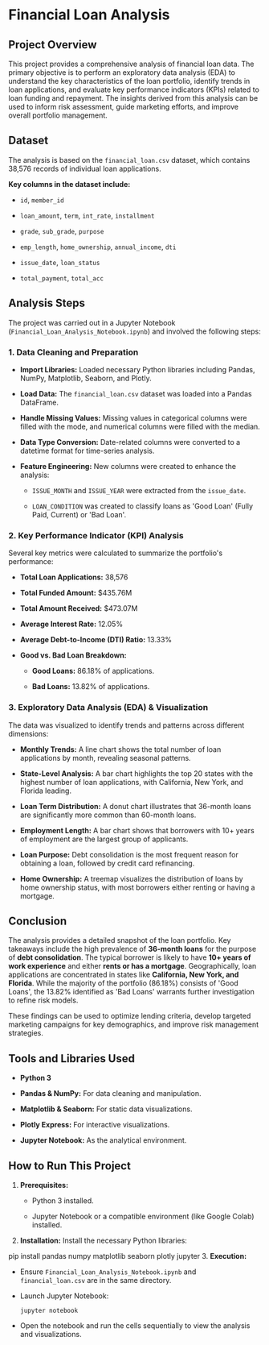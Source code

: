 # Financial Loan Analysis

## Project Overview

This project provides a comprehensive analysis of financial loan data. The primary objective is to perform an exploratory data analysis (EDA) to understand the key characteristics of the loan portfolio, identify trends in loan applications, and evaluate key performance indicators (KPIs) related to loan funding and repayment. The insights derived from this analysis can be used to inform risk assessment, guide marketing efforts, and improve overall portfolio management.

## Dataset

The analysis is based on the `financial_loan.csv` dataset, which contains 38,576 records of individual loan applications.

**Key columns in the dataset include:**

* `id`, `member_id`

* `loan_amount`, `term`, `int_rate`, `installment`

* `grade`, `sub_grade`, `purpose`

* `emp_length`, `home_ownership`, `annual_income`, `dti`

* `issue_date`, `loan_status`

* `total_payment`, `total_acc`

## Analysis Steps

The project was carried out in a Jupyter Notebook (`Financial_Loan_Analysis_Notebook.ipynb`) and involved the following steps:

### 1. Data Cleaning and Preparation

* **Import Libraries:** Loaded necessary Python libraries including Pandas, NumPy, Matplotlib, Seaborn, and Plotly.

* **Load Data:** The `financial_loan.csv` dataset was loaded into a Pandas DataFrame.

* **Handle Missing Values:** Missing values in categorical columns were filled with the mode, and numerical columns were filled with the median.

* **Data Type Conversion:** Date-related columns were converted to a datetime format for time-series analysis.

* **Feature Engineering:** New columns were created to enhance the analysis:

  * `ISSUE_MONTH` and `ISSUE_YEAR` were extracted from the `issue_date`.

  * `LOAN_CONDITION` was created to classify loans as 'Good Loan' (Fully Paid, Current) or 'Bad Loan'.

### 2. Key Performance Indicator (KPI) Analysis

Several key metrics were calculated to summarize the portfolio's performance:

* **Total Loan Applications:** 38,576

* **Total Funded Amount:** $435.76M

* **Total Amount Received:** $473.07M

* **Average Interest Rate:** 12.05%

* **Average Debt-to-Income (DTI) Ratio:** 13.33%

* **Good vs. Bad Loan Breakdown:**

  * **Good Loans:** 86.18% of applications.

  * **Bad Loans:** 13.82% of applications.

### 3. Exploratory Data Analysis (EDA) & Visualization

The data was visualized to identify trends and patterns across different dimensions:

* **Monthly Trends:** A line chart shows the total number of loan applications by month, revealing seasonal patterns.

* **State-Level Analysis:** A bar chart highlights the top 20 states with the highest number of loan applications, with California, New York, and Florida leading.

* **Loan Term Distribution:** A donut chart illustrates that 36-month loans are significantly more common than 60-month loans.

* **Employment Length:** A bar chart shows that borrowers with 10+ years of employment are the largest group of applicants.

* **Loan Purpose:** Debt consolidation is the most frequent reason for obtaining a loan, followed by credit card refinancing.

* **Home Ownership:** A treemap visualizes the distribution of loans by home ownership status, with most borrowers either renting or having a mortgage.

## Conclusion

The analysis provides a detailed snapshot of the loan portfolio. Key takeaways include the high prevalence of **36-month loans** for the purpose of **debt consolidation**. The typical borrower is likely to have **10+ years of work experience** and either **rents or has a mortgage**. Geographically, loan applications are concentrated in states like **California, New York, and Florida**. While the majority of the portfolio (86.18%) consists of 'Good Loans', the 13.82% identified as 'Bad Loans' warrants further investigation to refine risk models.

These findings can be used to optimize lending criteria, develop targeted marketing campaigns for key demographics, and improve risk management strategies.

## Tools and Libraries Used

* **Python 3**

* **Pandas & NumPy:** For data cleaning and manipulation.

* **Matplotlib & Seaborn:** For static data visualizations.

* **Plotly Express:** For interactive visualizations.

* **Jupyter Notebook:** As the analytical environment.

## How to Run This Project

1. **Prerequisites:**

   * Python 3 installed.

   * Jupyter Notebook or a compatible environment (like Google Colab) installed.

2. **Installation:**
   Install the necessary Python libraries:

pip install pandas numpy matplotlib seaborn plotly jupyter
3. **Execution:**

* Ensure `Financial_Loan_Analysis_Notebook.ipynb` and `financial_loan.csv` are in the same directory.

* Launch Jupyter Notebook:

  ```
  jupyter notebook
  
  ```

* Open the notebook and run the cells sequentially to view the analysis and visualizations.
